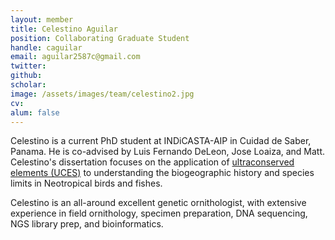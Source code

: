 ```yaml
---
layout: member
title: Celestino Aguilar
position: Collaborating Graduate Student
handle: caguilar
email: aguilar2587c@gmail.com
twitter: 
github:
scholar: 
image: /assets/images/team/celestino2.jpg
cv:
alum: false
---
```


Celestino is a current PhD student at INDiCASTA-AIP in Cuidad de Saber, Panama. He is co-advised by Luis Fernando DeLeon, Jose Loaiza, and Matt. Celestino's dissertation focuses on the application of [ultraconserved elements (UCES)](http://ultraconserved.org/) to understanding the biogeographic history and species limits in Neotropical birds and fishes.

Celestino is an all-around excellent genetic ornithologist, with extensive experience in field ornithology, specimen preparation, DNA sequencing, NGS library prep, and bioinformatics.